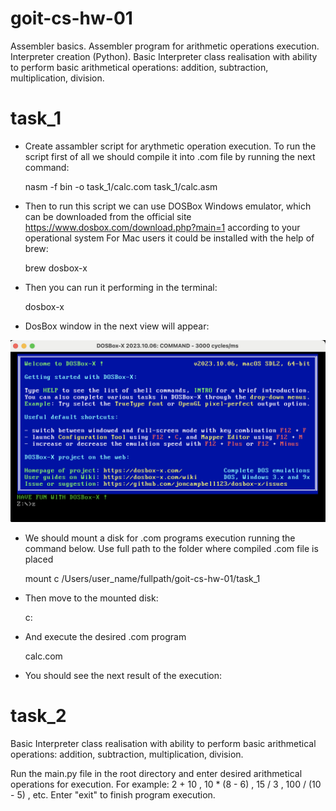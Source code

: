 # goit-cs-hw-01

Assembler basics. Assembler program for arithmetic operations execution. Interpreter creation (Python). Basic Interpreter class realisation with ability to perform basic arithmetical operations: addition, subtraction, multiplication, division.

# task_1

 - Create assambler script for arythmetic operation execution.
To run the script first of all we should compile it into .com file by running the next command:

    nasm -f bin -o task_1/calc.com task_1/calc.asm

 - Then to run this script we can use DOSBox Windows emulator, which can be downloaded from the official site https://www.dosbox.com/download.php?main=1 according to your operational system
For Mac users it could be installed with the help of brew:

    brew dosbox-x

 - Then you can run it performing in the terminal:

    dosbox-x

 - DosBox window in the next view will appear:

![DosBox terminal window general view](images/dosbox-window.png)

 - We should mount a disk for .com programs execution running the command below. Use full path to the folder where compiled .com file is placed

    mount c /Users/user_name/fullpath/goit-cs-hw-01/task_1

 - Then move to the mounted disk:

    c:

 - And execute the desired .com program

    calc.com

 - You should see the next result of the execution:



# task_2

Basic Interpreter class realisation with ability to perform basic arithmetical operations: addition, subtraction, multiplication, division. 

Run the main.py file in the root directory and enter desired arithmetical operations for execution. For example:  2 + 10 , 10 * (8 - 6) , 15 / 3 , 100 / (10 - 5) , etc. Enter "exit" to finish program execution.


